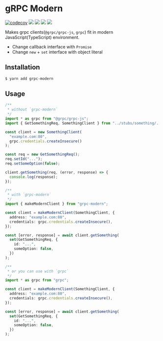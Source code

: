 # gRPC Modern

[![codecov](https://codecov.io/gh/daangn/grpc-modern/branch/main/graph/badge.svg?token=DDA5G6PWJ1)](https://codecov.io/gh/daangn/grpc-modern)
![](https://img.shields.io/npm/v/grpc-modern)
![](https://img.shields.io/bundlephobia/min/grpc-modern)
![](https://img.shields.io/npm/l/grpc-modern)
![](https://img.shields.io/github/last-commit/daangn/grpc-modern)

Makes grpc clients(`@grpc/grpc-js`, `grpc`) fit in modern JavaScript(TypeScript) environment.

- Change callback interface with `Promise`
- Change `new` + `set` interface with object literal

## Installation

```bash
$ yarn add grpc-modern
```

## Usage

```typescript
/**
 * without `grpc-modern`
 */
import * as grpc from "@grpc/grpc-js";
import { GetSomethingReq, SomethingClient } from "../stubs/something/...";

const client = new SomethingClient(
  "example.com:80",
  grpc.credentials.createInsecure()
);

const req = new GetSomethingReq();
req.setId("...");
req.setSomeOption(false);

client.getSomething(req, (error, response) => {
  console.log(response);
});

/**
 * with `grpc-modern`
 */
import { makeModernClient } from "grpc-modern";

const client = makeModernClient(SomethingClient, {
  address: "example.com:80",
  credentials: grpc.credentials.createInsecure(),
});

const [error, response] = await client.getSomething(
  set(GetSomethingReq, {
    id: "...",
    someOption: false,
  })
);

/**
 * or you can use with `grpc`
 */
import * as grpc from "grpc";

const client = makeModernClient(SomethingClient, {
  address: "example.com:80",
  credentials: grpc.credentials.createInsecure(),
});

const [error, response] = await client.getSomething(
  set(GetSomethingReq, {
    id: "...",
    someOption: false,
  })
);
```
